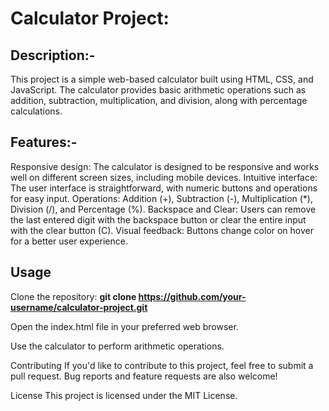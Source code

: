 Calculator Project:
===================
Description:-
-------------
This project is a simple web-based calculator built using HTML, CSS, and JavaScript. The calculator provides basic arithmetic operations such as addition, subtraction, multiplication, and division, along with percentage calculations.

Features:-
----------
Responsive design: The calculator is designed to be responsive and works well on different screen sizes, including mobile devices.
Intuitive interface: The user interface is straightforward, with numeric buttons and operations for easy input.
Operations: Addition (+), Subtraction (-), Multiplication (*), Division (/), and Percentage (%).
Backspace and Clear: Users can remove the last entered digit with the backspace button or clear the entire input with the clear button (C).
Visual feedback: Buttons change color on hover for a better user experience.

Usage
-----
Clone the repository:
**git clone https://github.com/your-username/calculator-project.git**

Open the index.html file in your preferred web browser.

Use the calculator to perform arithmetic operations.

Contributing
If you'd like to contribute to this project, feel free to submit a pull request. Bug reports and feature requests are also welcome!

License
This project is licensed under the MIT License.

